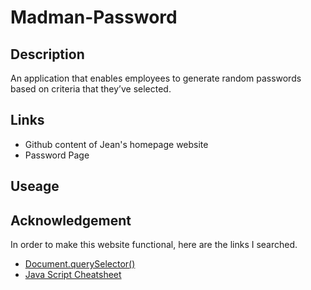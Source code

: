 # Madman-Password

## Description
An application that enables employees to generate random passwords based on criteria that they’ve selected.

## Links
* Github content of Jean's homepage website
* Password Page

## Useage


## Acknowledgement
In order to make this website functional, here are the links I searched.

* [Document.querySelector()](https://developer.mozilla.org/en-US/docs/Web/API/Document/querySelector)
* [Java Script Cheatsheet](https://htmlcheatsheet.com/js/)
